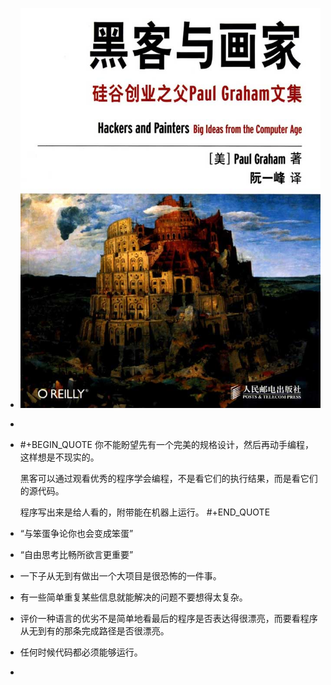 - ![heckersandpainters.jpeg](../assets/heckersandpainters.jpeg)
-
- #+BEGIN_QUOTE
  你不能盼望先有一个完美的规格设计，然后再动手编程，这样想是不现实的。
  
  黑客可以通过观看优秀的程序学会编程，不是看它们的执行结果，而是看它们的源代码。
  
  程序写出来是给人看的，附带能在机器上运行。
  #+END_QUOTE
- “与笨蛋争论你也会变成笨蛋”
- “自由思考比畅所欲言更重要”
- 一下子从无到有做出一个大项目是很恐怖的一件事。
- 有一些简单重复某些信息就能解决的问题不要想得太复杂。
- 评价一种语言的优劣不是简单地看最后的程序是否表达得很漂亮，而要看程序从无到有的那条完成路径是否很漂亮。
- 任何时候代码都必须能够运行。
-